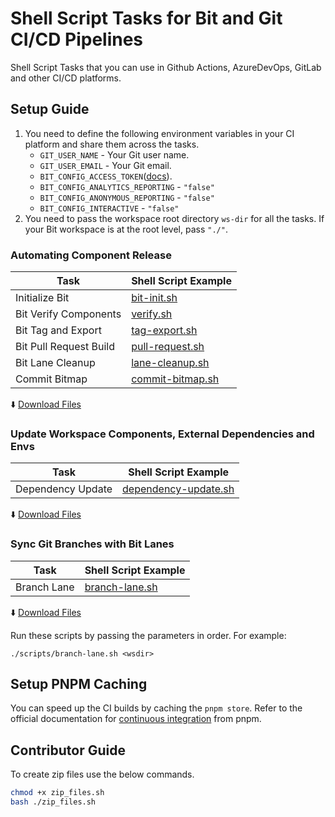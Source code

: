 # Shell Script Tasks for Bit and Git CI/CD Pipelines
Shell Script Tasks that you can use in Github Actions, AzureDevOps, GitLab and other CI/CD platforms.

## Setup Guide

1. You need to define the following environment variables in your CI platform and share them across the tasks.
    - `GIT_USER_NAME` - Your Git user name.
    - `GIT_USER_EMAIL` - Your Git email.
    - `BIT_CONFIG_ACCESS_TOKEN`([docs](https://bit.dev/reference/ci/other-ci#generating-an-access-token)).
    - `BIT_CONFIG_ANALYTICS_REPORTING` - `"false"`
    - `BIT_CONFIG_ANONYMOUS_REPORTING` - `"false"`
    - `BIT_CONFIG_INTERACTIVE` - `"false"`
2. You need to pass the workspace root directory `ws-dir` for all the tasks. If your Bit workspace is at the root level, pass `"./"`.

### Automating Component Release

| Task                        | Shell Script Example                  |
|-----------------------------|---------------------------------|
| Initialize Bit          | [bit-init.sh](/scripts/bit-init.sh) |
| Bit Verify Components   | [verify.sh](/scripts/verify.sh) |
| Bit Tag and Export      | [tag-export.sh](/scripts/tag-export.sh) |
| Bit Pull Request Build  | [pull-request.sh](/scripts/pull-request.sh) |
| Bit Lane Cleanup        | [lane-cleanup.sh](/scripts/lane-cleanup.sh) |
| Commit Bitmap           | [commit-bitmap.sh](/scripts/commit-bitmap.sh) |

  :arrow_down: [Download Files](https://github.com/bit-tasks/shell-scripts/raw/main/downloads/automating-component-releases.zip)

### Update Workspace Components, External Dependencies and Envs

| Task                        | Shell Script Example                    |
|-----------------------------|-------------------------------|
| Dependency Update   |  [dependency-update.sh](/scripts/dependency-update.sh) |

  :arrow_down: [Download Files](https://github.com/bit-tasks/shell-scripts/raw/main/downloads/dependency-update.zip)

### Sync Git Branches with Bit Lanes

| Task                        | Shell Script Example                   |
|-----------------------------|-------------------------------|
| Branch Lane                 |  [branch-lane.sh](/scripts/branch-lane.sh) |

  :arrow_down: [Download Files](https://github.com/bit-tasks/shell-scripts/raw/main/downloads/branch-lane.zip)

Run these scripts by passing the parameters in order. For example:

```shell
./scripts/branch-lane.sh <wsdir>
```

## Setup PNPM Caching
You can speed up the CI builds by caching the `pnpm store`. Refer to the official documentation for [continuous integration](https://pnpm.io/continuous-integration) from pnpm.


## Contributor Guide

To create zip files use the below commands.

```bash
chmod +x zip_files.sh
bash ./zip_files.sh
```
